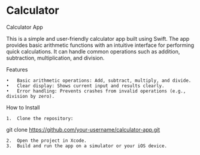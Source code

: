 # Calculator

Calculator App

This is a simple and user-friendly calculator app built using Swift. The app provides basic arithmetic functions with an intuitive interface for performing quick calculations. It can handle common operations such as addition, subtraction, multiplication, and division.

Features

	•	Basic arithmetic operations: Add, subtract, multiply, and divide.
	•	Clear display: Shows current input and results clearly.
	•	Error handling: Prevents crashes from invalid operations (e.g., division by zero).

How to Install

	1.	Clone the repository:

git clone https://github.com/your-username/calculator-app.git


	2.	Open the project in Xcode.
	3.	Build and run the app on a simulator or your iOS device.
